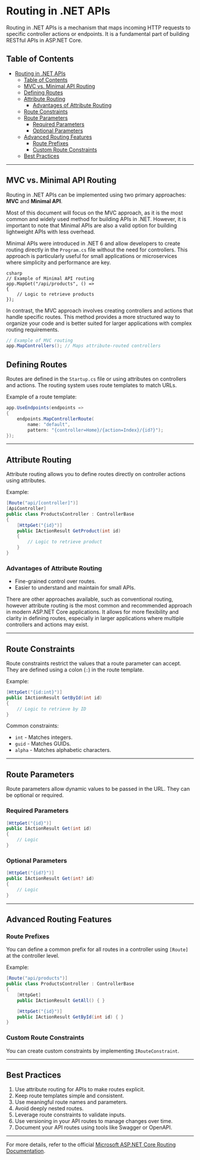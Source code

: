 # Routing in .NET APIs

Routing in .NET APIs is a mechanism that maps incoming HTTP requests to specific controller actions or endpoints. It is a fundamental part of building RESTful APIs in ASP.NET Core.

## Table of Contents
- [Routing in .NET APIs](#routing-in-net-apis)
  - [Table of Contents](#table-of-contents)
  - [MVC vs. Minimal API Routing](#mvc-vs-minimal-api-routing)
  - [Defining Routes](#defining-routes)
  - [Attribute Routing](#attribute-routing)
    - [Advantages of Attribute Routing](#advantages-of-attribute-routing)
  - [Route Constraints](#route-constraints)
  - [Route Parameters](#route-parameters)
    - [Required Parameters](#required-parameters)
    - [Optional Parameters](#optional-parameters)
  - [Advanced Routing Features](#advanced-routing-features)
    - [Route Prefixes](#route-prefixes)
    - [Custom Route Constraints](#custom-route-constraints)
  - [Best Practices](#best-practices)

---
## MVC vs. Minimal API Routing

Routing in .NET APIs can be implemented using two primary approaches: **MVC** and **Minimal API**.

Most of this document will focus on the MVC approach, as it is the most common and widely used method for building APIs in .NET. However, it is important to note that Minimal APIs are also a valid option for building lightweight APIs with less overhead.

Minimal APIs were introduced in .NET 6 and allow developers to create routing directly in the `Program.cs` file without the need for controllers. This approach is particularly useful for small applications or microservices where simplicity and performance are key.

```
csharp
// Example of Minimal API routing
app.MapGet("/api/products", () => 
{
    // Logic to retrieve products
});
```

In contrast, the MVC approach involves creating controllers and actions that handle specific routes. This method provides a more structured way to organize your code and is better suited for larger applications with complex routing requirements.
```csharp
// Example of MVC routing
app.MapControllers(); // Maps attribute-routed controllers
```


## Defining Routes

Routes are defined in the `Startup.cs` file or using attributes on controllers and actions. The routing system uses route templates to match URLs.

Example of a route template:
```csharp
app.UseEndpoints(endpoints =>
{
    endpoints.MapControllerRoute(
        name: "default",
        pattern: "{controller=Home}/{action=Index}/{id?}");
});
```

---

## Attribute Routing

Attribute routing allows you to define routes directly on controller actions using attributes.

Example:
```csharp
[Route("api/[controller]")]
[ApiController]
public class ProductsController : ControllerBase
{
    [HttpGet("{id}")]
    public IActionResult GetProduct(int id)
    {
        // Logic to retrieve product
    }
}
```

### Advantages of Attribute Routing
- Fine-grained control over routes.
- Easier to understand and maintain for small APIs.

There are other approaches available, such as conventional routing, however attribute routing is the most common and recommended approach in modern ASP.NET Core applications. It allows for more flexibility and clarity in defining routes, especially in larger applications where multiple controllers and actions may exist.

---

## Route Constraints

Route constraints restrict the values that a route parameter can accept. They are defined using a colon (`:`) in the route template.

Example:
```csharp
[HttpGet("{id:int}")]
public IActionResult GetById(int id)
{
    // Logic to retrieve by ID
}
```

Common constraints:
- `int` - Matches integers.
- `guid` - Matches GUIDs.
- `alpha` - Matches alphabetic characters.

---

## Route Parameters

Route parameters allow dynamic values to be passed in the URL. They can be optional or required.

### Required Parameters
```csharp
[HttpGet("{id}")]
public IActionResult Get(int id)
{
    // Logic
}
```

### Optional Parameters
```csharp
[HttpGet("{id?}")]
public IActionResult Get(int? id)
{
    // Logic
}
```

---

## Advanced Routing Features

### Route Prefixes
You can define a common prefix for all routes in a controller using `[Route]` at the controller level.

Example:
```csharp
[Route("api/products")]
public class ProductsController : ControllerBase
{
    [HttpGet]
    public IActionResult GetAll() { }

    [HttpGet("{id}")]
    public IActionResult GetById(int id) { }
}
```

### Custom Route Constraints
You can create custom constraints by implementing `IRouteConstraint`.

---

## Best Practices

1. Use attribute routing for APIs to make routes explicit.
2. Keep route templates simple and consistent.
3. Use meaningful route names and parameters.
4. Avoid deeply nested routes.
5. Leverage route constraints to validate inputs.
6. Use versioning in your API routes to manage changes over time.
7. Document your API routes using tools like Swagger or OpenAPI.
---

For more details, refer to the official [Microsoft ASP.NET Core Routing Documentation](https://learn.microsoft.com/en-us/aspnet/core/fundamentals/routing).